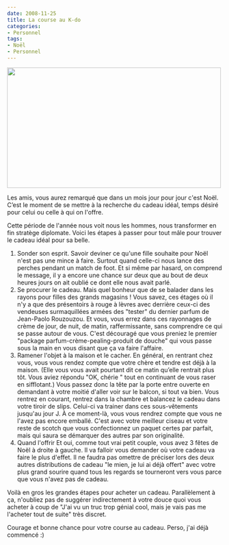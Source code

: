 ```yaml
---
date: 2008-11-25
title: La course au K-do
categories:
- Personnel
tags:
- Noël
- Personnel
---
```

 

<img class="alignnone size-medium wp-image-797" title="Noël" src="https://dlgjp9x71cipk.cloudfront.net/2008/11/noel.png" alt="" width="500" height="281" />

Les amis, vous aurez remarqué que dans un mois jour pour jour c'est Noël. C’est le moment de se mettre à la recherche du cadeau idéal, temps désiré pour celui ou celle à qui on l'offre.

Cette période de l'année nous voit nous les hommes, nous transformer en fin stratège diplomate. Voici les étapes à passer pour tout mâle pour trouver le cadeau idéal pour sa belle.
<ol>
	<li>Sonder son esprit.
Savoir deviner ce qu'une fille souhaite pour Noël n'est pas une mince à faire. Surtout quand celle-ci nous lance des perches pendant un match de foot. Et si même par hasard, on comprend le message, il y a encore une chance sur deux que au bout de deux <span>heures</span> jours on ait oublié ce dont elle nous avait parlé.</li>
	<li>Se procurer le cadeau.
Mais quel bonheur que de se balader dans les rayons pour filles des grands magasins ! Vous savez, ces étages où il n'y a que des présentoirs à rouge à lèvres avec derrière ceux-ci des vendeuses surmaquillées armées des "tester" du dernier parfum de Jean-Paolo Rouzouzou. Et vous, vous errez dans ces rayonnages de crème de jour, de nuit, de matin, raffermissante, sans comprendre ce qui se passe autour de vous. C'est découragé que vous preniez le premier "package parfum-crème-pealing-produit de douche" qui vous passe sous la main en vous disant que ça va faire l'affaire.</li>
	<li>Ramener l'objet à la maison et le cacher.
En général, en rentrant chez vous, vous vous rendez compte que votre chère et tendre est déjà à la maison. (Elle vous vous avait pourtant dit ce matin qu’elle rentrait plus tôt. Vous aviez répondu "OK, chérie " tout en continuant de vous raser en sifflotant.)
Vous passez donc la tête par la porte entre ouverte en demandant à votre moitié d'aller voir sur le balcon, si tout va bien. Vous rentrez en courant, rentrez dans la chambre et balancez le cadeau dans votre tiroir de slips. Celui-ci va trainer dans ces sous-vêtements jusqu'au jour J. À ce moment-là, vous vous rendrez compte que vous ne l'avez pas encore emballé. C'est avec votre meilleur ciseau et votre reste de scotch que vous confectionnez un paquet certes par parfait, mais qui saura se démarquer des autres par son originalité.</li>
	<li>Quand l'offrir
Et oui, comme tout vrai petit couple, vous avez 3 fêtes de Noël à droite à gauche. Il va falloir vous demander où votre cadeau va faire le plus d'effet. Il ne faudra pas omettre de préciser lors des deux autres distributions de cadeau "le mien, je lui ai déjà offert" avec votre plus grand sourire quand tous les regards se tourneront vers vous parce que vous n'avez pas de cadeau.</li>
</ol>
Voilà en gros les grandes étapes pour acheter un cadeau. Parallèlement à ça, n'oubliez pas de suggérer indirectement  à votre douce quoi vous acheter à coup de "J'ai vu un truc trop génial cool, mais je vais pas me l'acheter tout de suite" très discret.

Courage et bonne chance pour votre course au cadeau. Perso, j'ai déjà commencé :)
